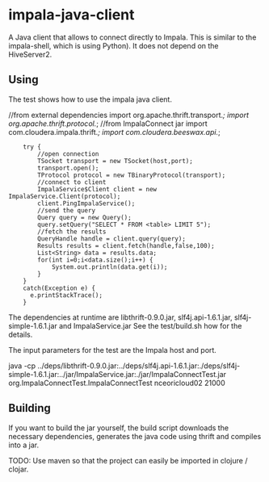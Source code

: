 impala-java-client
==================

A Java client that allows to connect directly to Impala. This is similar to the impala-shell, which is using Python). It does not depend on the HiveServer2.

Using
-----
The test shows how to use the impala java client.

//from external dependencies
import org.apache.thrift.transport.*;
import org.apache.thrift.protocol.*;
//from ImpalaConnect jar
import com.cloudera.impala.thrift.*;
import com.cloudera.beeswax.api.*;

        try {
            //open connection
            TSocket transport = new TSocket(host,port);
            transport.open();
            TProtocol protocol = new TBinaryProtocol(transport);
            //connect to client
            ImpalaService$Client client = new ImpalaService.Client(protocol);
            client.PingImpalaService();
            //send the query            
            Query query = new Query();
            query.setQuery("SELECT * FROM <table> LIMIT 5");
            //fetch the results
            QueryHandle handle = client.query(query);
            Results results = client.fetch(handle,false,100);
            List<String> data = results.data;
            for(int i=0;i<data.size();i++) {
                System.out.println(data.get(i));
            }
        }
        catch(Exception e) {
          e.printStackTrace();
        }
        

The dependencies at runtime are libthrift-0.9.0.jar, slf4j.api-1.6.1.jar, slf4j-simple-1.6.1.jar and ImpalaService.jar
See the test/build.sh how for the details.

The input parameters for the test are the Impala host and port. 

java -cp ../deps/libthrift-0.9.0.jar:../deps/slf4j.api-1.6.1.jar:./deps/slf4j-simple-1.6.1.jar:../jar/ImpalaService.jar:./jar/ImpalaConnectTest.jar org.ImpalaConnectTest.ImpalaConnectTest nceoricloud02 21000

Building
--------
If you want to build the jar yourself, the build script downloads the necessary dependencies, generates the java code using thrift and compiles into a jar.

TODO: Use maven so that the project can easily be imported in clojure / clojar.



